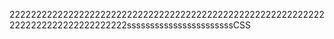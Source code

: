 222222222222222222222222222222222222222222222222222222222222222222222222222222222sssssssssssssssssssssssCSS

